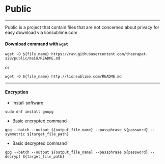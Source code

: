 # Public
---
Public is a project that contain files that are not concerned about privacy for easy download via lionsublime.com

#### Download command with `wget`

```shell
wget -O ${file_name} https://raw.githubusercontent.com/theerapat-s28/public/main/README.md
```
or
```shell
wget -O ${file_name} http://lionsublime.com/README.md
```
---
#### Encryption
- Install software
```shell
sudo dnf install gnupg
```
- Basic encrypted command
```shell
gpg --batch --output ${output_file_name} --passphrase ${password} --symmetric ${target_file_path}
```
- Basic decrypted command
```shell
gpg --batch --output ${output_file_name} --passphrase ${password} --decrypt ${target_file_path}
```
